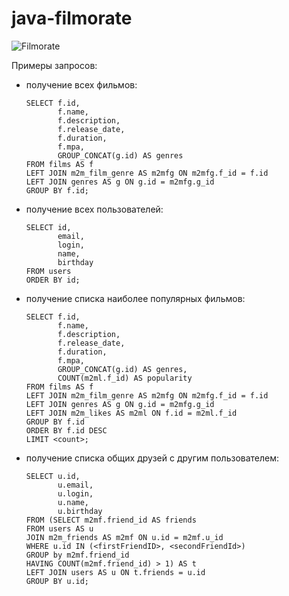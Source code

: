 # java-filmorate

![Filmorate](https://user-images.githubusercontent.com/99019116/233731876-c39bb009-bdaf-4370-86d1-9d32f149eb88.png)

Примеры запросов:
* получение всех фильмов:
  ```
  SELECT f.id, 
         f.name, 
         f.description,
         f.release_date,
         f.duration, 
         f.mpa, 
         GROUP_CONCAT(g.id) AS genres 
  FROM films AS f 
  LEFT JOIN m2m_film_genre AS m2mfg ON m2mfg.f_id = f.id 
  LEFT JOIN genres AS g ON g.id = m2mfg.g_id 
  GROUP BY f.id;
  ```
* получение всех пользователей:
  ```
  SELECT id, 
         email, 
         login, 
         name, 
         birthday 
  FROM users 
  ORDER BY id;
  ```
* получение списка наиболее популярных фильмов:
  ```
  SELECT f.id, 
         f.name, 
         f.description, 
         f.release_date, 
         f.duration, 
         f.mpa, 
         GROUP_CONCAT(g.id) AS genres, 
         COUNT(m2ml.f_id) AS popularity
  FROM films AS f 
  LEFT JOIN m2m_film_genre AS m2mfg ON m2mfg.f_id = f.id 
  LEFT JOIN genres AS g ON g.id = m2mfg.g_id 
  LEFT JOIN m2m_likes AS m2ml ON f.id = m2ml.f_id 
  GROUP BY f.id 
  ORDER BY f.id DESC 
  LIMIT <count>;
  ```
* получение списка общих друзей с другим пользователем:
  ```
  SELECT u.id, 
         u.email, 
         u.login, 
         u.name, 
         u.birthday 
  FROM (SELECT m2mf.friend_id AS friends 
  FROM users AS u 
  JOIN m2m_friends AS m2mf ON u.id = m2mf.u_id
  WHERE u.id IN (<firstFriendID>, <secondFriendId>)
  GROUP by m2mf.friend_id
  HAVING COUNT(m2mf.friend_id) > 1) AS t
  LEFT JOIN users AS u ON t.friends = u.id 
  GROUP BY u.id;
  ```
